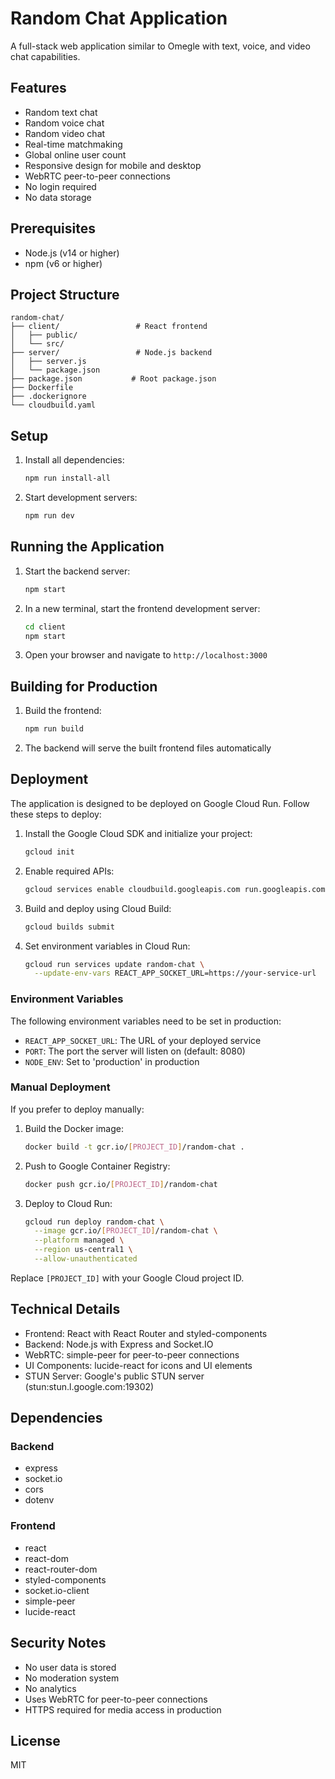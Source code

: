 # Random Chat Application

A full-stack web application similar to Omegle with text, voice, and video chat capabilities.

## Features

- Random text chat
- Random voice chat
- Random video chat
- Real-time matchmaking
- Global online user count
- Responsive design for mobile and desktop
- WebRTC peer-to-peer connections
- No login required
- No data storage

## Prerequisites

- Node.js (v14 or higher)
- npm (v6 or higher)

## Project Structure

```
random-chat/
├── client/                 # React frontend
│   ├── public/
│   └── src/
├── server/                 # Node.js backend
│   ├── server.js
│   └── package.json
├── package.json           # Root package.json
├── Dockerfile
├── .dockerignore
└── cloudbuild.yaml
```

## Setup

1. Install all dependencies:
   ```bash
   npm run install-all
   ```

2. Start development servers:
   ```bash
   npm run dev
   ```

## Running the Application

1. Start the backend server:
   ```bash
   npm start
   ```

2. In a new terminal, start the frontend development server:
   ```bash
   cd client
   npm start
   ```

3. Open your browser and navigate to `http://localhost:3000`

## Building for Production

1. Build the frontend:
   ```bash
   npm run build
   ```

2. The backend will serve the built frontend files automatically

## Deployment

The application is designed to be deployed on Google Cloud Run. Follow these steps to deploy:

1. Install the Google Cloud SDK and initialize your project:
   ```bash
   gcloud init
   ```

2. Enable required APIs:
   ```bash
   gcloud services enable cloudbuild.googleapis.com run.googleapis.com
   ```

3. Build and deploy using Cloud Build:
   ```bash
   gcloud builds submit
   ```

4. Set environment variables in Cloud Run:
   ```bash
   gcloud run services update random-chat \
     --update-env-vars REACT_APP_SOCKET_URL=https://your-service-url
   ```

### Environment Variables

The following environment variables need to be set in production:

- `REACT_APP_SOCKET_URL`: The URL of your deployed service
- `PORT`: The port the server will listen on (default: 8080)
- `NODE_ENV`: Set to 'production' in production

### Manual Deployment

If you prefer to deploy manually:

1. Build the Docker image:
   ```bash
   docker build -t gcr.io/[PROJECT_ID]/random-chat .
   ```

2. Push to Google Container Registry:
   ```bash
   docker push gcr.io/[PROJECT_ID]/random-chat
   ```

3. Deploy to Cloud Run:
   ```bash
   gcloud run deploy random-chat \
     --image gcr.io/[PROJECT_ID]/random-chat \
     --platform managed \
     --region us-central1 \
     --allow-unauthenticated
   ```

Replace `[PROJECT_ID]` with your Google Cloud project ID.

## Technical Details

- Frontend: React with React Router and styled-components
- Backend: Node.js with Express and Socket.IO
- WebRTC: simple-peer for peer-to-peer connections
- UI Components: lucide-react for icons and UI elements
- STUN Server: Google's public STUN server (stun:stun.l.google.com:19302)

## Dependencies

### Backend
- express
- socket.io
- cors
- dotenv

### Frontend
- react
- react-dom
- react-router-dom
- styled-components
- socket.io-client
- simple-peer
- lucide-react

## Security Notes

- No user data is stored
- No moderation system
- No analytics
- Uses WebRTC for peer-to-peer connections
- HTTPS required for media access in production

## License

MIT 